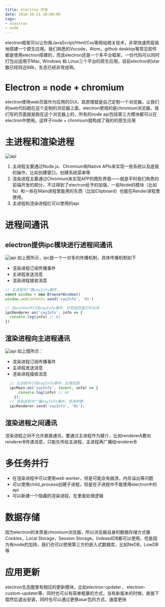 ```yaml
---
title: electron 开发
date: 2018-10-21 20:00:00
tags: 
- electron
- node
---
```


electron框架可以让你用JavaScript/Html/Css等网站相关技术，非常快速而容易地搭建一个原生应用。我们熟悉的Vscode，Atom，github desktop等常见软件都是使用electron搭建的，而且electron还是一个多平台框架，一份代码可以同时打包出适用于Mac, Windows 和 Linux三个平台的原生应用。目前electron的star数已经将近66k，生态已经非常成熟。
<!-- more -->

# Electron = node + chromium
electron使用web页面作为应用的GUI，其原理就是自己定制一个浏览器，让我们的web代码跑在这个定制的浏览器上面，electron使用的是chromium浏览器，我们写的页面就是跑在这个浏览器上的，所有的node api包括第三方模块都可以在electron中使用。这样子node + chromium就构成了我的的原生应用

# 主进程和渲染进程
![api](http://qiniu.orlearn.cn/electron/electron_api.png)
1. 主进程主要通过Node.js、Chromium和Native APIs来实现一些系统以及底层的操作，比如创建窗口，创建系统菜单等
2. 渲染进程主要通过Chromium来实现APP的图形界面——就是平时我们熟悉的前端开发的部分，不过得到了electron给予的加强，一些Node的模块（比如fs）和一些在Main进程里能用的东西（比如Clipboard）也能在Render进程里使用。
3. 主进程和渲染进程红可以使用的api

# 进程间通讯
## electron提供ipc模块进行进程间通讯
![api](http://qiniu.orlearn.cn/electron/electron_ipc2.png)
如上图所示，ipc是一个一对多的传播机制，具体传播机制如下
- 渲染进程订阅传播事件
- 主进程发送消息
- 渲染进程接收消息

```js
// 主进程中广播sayInfo事件，
const window = new BrowserWindow()
window.webContents.send('sayInfo', 'Hi')

// 在window中订阅sayInfo事件，并把返回值打印出来
ipcRenderer.on('sayInfo', info => {
  console.log(info) // Hi
})
```

## 渲染进程向主进程通讯
![api](http://qiniu.orlearn.cn/electron/electron_ipc1.png)
如上图所示：
- 渲染进程订阅传播事件
- 主进程发送消息
- 渲染进程接收消息

```js
  // 主进程中订阅sayInfo事件，处理回调
  ipcMain.on('sayInfo', (event, info) => {
      console.log(info) // Hi
    });
  // 渲染进程中广播sayInfo事件，传递参数
  ipcRenderer.send('sayInfo', 'Hi');
```

## 渲染进程之间通讯
  渲染进程之间不允许直接通讯，要通过主进程作为媒介，比如rendererA要向rendererB传递消息，只能先传给主进程，主进程再广播给rendererB

# 多任务并行
- 在渲染进程中可以使用web worker，但是可能会有崩溃，内存溢出等问题
- 可以使用child_process创建子进程，但是在子进程中不能使用electron中的api
- 可以新建一个隐藏的渲染进程，在里面处理逻辑

# 数据存储
因为electron的本质是chromium浏览器，所以浏览器自身的数据存储方式像Cookies，Local Storage，Session Storage，IndexedDB都可以使用，但是因为有node的加持，我们也可以使用第三方的嵌入式数据库，比如NeDB，LowDB等

# 应用更新
electron生态圈里有相应的更新模块，比如electron-updater， electron-custom-updater等，同时也可以有简单粗暴的方式，当有新版本的时候，直接下载然后退出安装，同时也可以通过更换asar包的方式，速度更快






